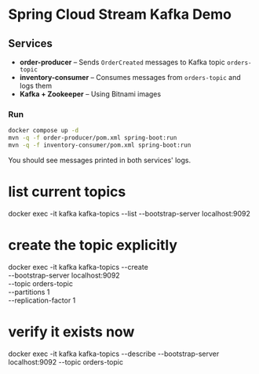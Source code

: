 # Spring Cloud Stream Kafka Demo

## Services
- **order-producer** – Sends `OrderCreated` messages to Kafka topic `orders-topic`
- **inventory-consumer** – Consumes messages from `orders-topic` and logs them
- **Kafka + Zookeeper** – Using Bitnami images

### Run
```bash
docker compose up -d
mvn -q -f order-producer/pom.xml spring-boot:run
mvn -q -f inventory-consumer/pom.xml spring-boot:run
```

You should see messages printed in both services' logs.

# list current topics
docker exec -it kafka kafka-topics --list --bootstrap-server localhost:9092

# create the topic explicitly
docker exec -it kafka kafka-topics --create \
  --bootstrap-server localhost:9092 \
  --topic orders-topic \
  --partitions 1 \
  --replication-factor 1

# verify it exists now
docker exec -it kafka kafka-topics --describe --bootstrap-server localhost:9092 --topic orders-topic